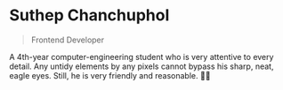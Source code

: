 # Suthep Chanchuphol

> Frontend Developer

A 4th-year computer-engineering student who is very attentive to every detail. Any untidy
elements by any pixels cannot bypass his sharp, neat, eagle eyes. Still, he is very friendly
and reasonable. 👨‍💻&#xFE0F;
